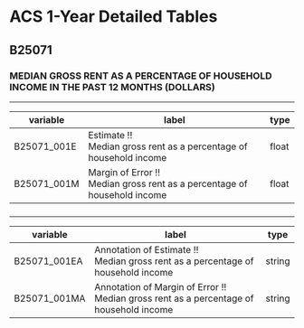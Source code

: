 # ACS 1-Year Detailed Tables

## B25071

### MEDIAN GROSS RENT AS A PERCENTAGE OF HOUSEHOLD INCOME IN THE PAST 12 MONTHS (DOLLARS)

___

| variable | label | type |
| ----- | ----- | ----- |
| B25071_001E | Estimate !!<br>Median gross rent as a percentage of household income | float |
| B25071_001M | Margin of Error !!<br>Median gross rent as a percentage of household income | float |
### 

___

| variable | label | type |
| ----- | ----- | ----- |
| B25071_001EA | Annotation of Estimate !!<br>Median gross rent as a percentage of household income | string |
| B25071_001MA | Annotation of Margin of Error !!<br>Median gross rent as a percentage of household income | string |

